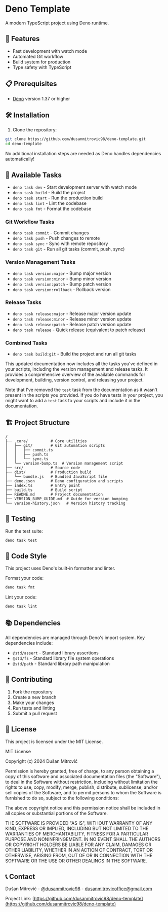 # Deno Template

A modern TypeScript project using Deno runtime.

## 🚀 Features

- Fast development with watch mode
- Automated Git workflow
- Build system for production
- Type safety with TypeScript

## 📋 Prerequisites

- [Deno](https://deno.land/) version 1.37 or higher

## 🛠️ Installation

1. Clone the repository:
```bash
git clone https://github.com/dusanmitrovic98/deno-template.git
cd deno-template
```

No additional installation steps are needed as Deno handles dependencies automatically!

## 🔧 Available Tasks

- `deno task dev` - Start development server with watch mode
- `deno task build` - Build the project
- `deno task start` - Run the production build
- `deno task lint` - Lint the codebase
- `deno task fmt` - Format the codebase

### Git Workflow Tasks
- `deno task commit` - Commit changes
- `deno task push` - Push changes to remote
- `deno task sync` - Sync with remote repository
- `deno task git` - Run all git tasks (commit, push, sync)

### Version Management Tasks
- `deno task version:major` - Bump major version
- `deno task version:minor` - Bump minor version
- `deno task version:patch` - Bump patch version
- `deno task version:rollback` - Rollback version

### Release Tasks
- `deno task release:major` - Release major version update
- `deno task release:minor` - Release minor version update
- `deno task release:patch` - Release patch version update
- `deno task release` - Quick release (equivalent to patch release)

### Combined Tasks
- `deno task build:git` - Build the project and run all git tasks

This updated documentation now includes all the tasks you've defined in your scripts, including the version management and release tasks. It provides a comprehensive overview of the available commands for development, building, version control, and releasing your project.

Note that I've removed the `test` task from the documentation as it wasn't present in the scripts you provided. If you do have tests in your project, you might want to add a `test` task to your scripts and include it in the documentation.


## 🏗️ Project Structure

```
/
├── .core/          # Core utilities
│   ├── git/        # Git automation scripts
│   │   ├── commit.ts
│   │   ├── push.ts
│   │   └── sync.ts
│   └── version-bump.ts  # Version management script
├── src/            # Source code
├── dist/           # Production build
│   └── bundle.js   # Bundled JavaScript file
├── deno.json       # Deno configuration and scripts
├── index.ts        # Entry point
├── build.ts        # Build script
├── README.md       # Project documentation
├── VERSION_BUMP_GUIDE.md  # Guide for version bumping
└── version-history.json   # Version history tracking
```

## 🧪 Testing

Run the test suite:
```bash
deno task test
```

## 📝 Code Style

This project uses Deno's built-in formatter and linter. 

Format your code:
```bash
deno task fmt
```

Lint your code:
```bash
deno task lint
```

## 📚 Dependencies

All dependencies are managed through Deno's import system. Key dependencies include:

- `@std/assert` - Standard library assertions
- `@std/fs` - Standard library file system operations
- `@std/path` - Standard library path manipulation

## 🤝 Contributing

1. Fork the repository
2. Create a new branch
3. Make your changes
4. Run tests and linting
5. Submit a pull request

## 📄 License

This project is licensed under the MIT License.

MIT License

Copyright (c) 2024 Dušan Mitrović

Permission is hereby granted, free of charge, to any person obtaining a copy
of this software and associated documentation files (the "Software"), to deal
in the Software without restriction, including without limitation the rights
to use, copy, modify, merge, publish, distribute, sublicense, and/or sell
copies of the Software, and to permit persons to whom the Software is
furnished to do so, subject to the following conditions:

The above copyright notice and this permission notice shall be included in all
copies or substantial portions of the Software.

THE SOFTWARE IS PROVIDED "AS IS", WITHOUT WARRANTY OF ANY KIND, EXPRESS OR
IMPLIED, INCLUDING BUT NOT LIMITED TO THE WARRANTIES OF MERCHANTABILITY,
FITNESS FOR A PARTICULAR PURPOSE AND NONINFRINGEMENT. IN NO EVENT SHALL THE
AUTHORS OR COPYRIGHT HOLDERS BE LIABLE FOR ANY CLAIM, DAMAGES OR OTHER
LIABILITY, WHETHER IN AN ACTION OF CONTRACT, TORT OR OTHERWISE, ARISING FROM,
OUT OF OR IN CONNECTION WITH THE SOFTWARE OR THE USE OR OTHER DEALINGS IN THE
SOFTWARE.

## 📞 Contact

Dušan Mitrović - [@dusanmitrovic98](https://twitter.com/dusanmitrovic98) - dusanmitrovicoffice@gmail.com

Project Link: [https://github.com/dusanmitrovic98/deno-template](https://github.com/dusanmitrovic98/deno-template)